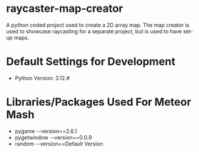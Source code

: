 # raycaster-map-creator
A python coded project used to create a 2D array map.
The map creator is used to showcase raycasting for a 
separate project, but is used to have set-up maps.

# Default Settings for Development
- Python Version: 3.12.#

# Libraries/Packages Used For Meteor Mash
- pygame --version==2.6.1
- pygetwindow --version==0.0.9
- random --version==Default Version
